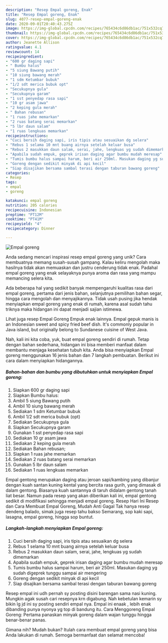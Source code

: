 ```yaml
---
description: "Resep Empal goreng, Enak"
title: "Resep Empal goreng, Enak"
slug: 4077-resep-empal-goreng-enak
date: 2020-09-01T20:40:43.275Z
image: https://img-global.cpcdn.com/recipes/765434c6d86db1ac/751x532cq70/empal-goreng-foto-resep-utama.jpg
thumbnail: https://img-global.cpcdn.com/recipes/765434c6d86db1ac/751x532cq70/empal-goreng-foto-resep-utama.jpg
cover: https://img-global.cpcdn.com/recipes/765434c6d86db1ac/751x532cq70/empal-goreng-foto-resep-utama.jpg
author: Jeanette Allison
ratingvalue: 4.1
reviewcount: 14
recipeingredient:
- "600 gr daging sapi"
- " Bumbu halus"
- "5 siung Bawang putih"
- "10 siung bawang merah"
- "1 sdm Ketumbar bubuk"
- "1/2 sdt merica bubuk opt"
- "Secukupnya gula"
- "Secukupnya garam"
- "1 sst penyedap rasa sapi"
- "10 gr asam jawa"
- "2 keping gula merah"
- " Bahan rebusan"
- "1 ruas jahe memarkan"
- "2 ruas batang serai memarkan"
- "5 lbr daun salam"
- "1 ruas lengkuas memarkan"
recipeinstructions:
- "Cuci bersih daging sapi, iris tipis atau sesuaikan dg selera"
- "Rebus 1 selama 10 mnt buang airnya setelah keluar busa"
- "Rebus 2 masukkan daun salam, serai, jahe, lengkuas yg sudah dimemarkan"
- "Apabila sudah empuk, geprek irisan daging agar bumbu mudah meresap"
- "Tumis bumbu halus sampai harum, beri air 250ml. Masukan daging yg sudah digeprek tunggu sampai air mengering"
- "Goreng dengan sedikit minyak di api kecil"
- "Siap disajikan bersama sambal terasi dengan taburan bawang goreng"
categories:
- Resep
tags:
- empal
- goreng

katakunci: empal goreng 
nutrition: 205 calories
recipecuisine: Indonesian
preptime: "PT12M"
cooktime: "PT41M"
recipeyield: "4"
recipecategory: Dinner

---
```



![Empal goreng](https://img-global.cpcdn.com/recipes/765434c6d86db1ac/751x532cq70/empal-goreng-foto-resep-utama.jpg)

Anda sedang mencari inspirasi resep empal goreng yang unik? Cara membuatnya memang susah-susah gampang. Kalau keliru mengolah maka hasilnya tidak akan memuaskan dan justru cenderung tidak enak. Padahal empal goreng yang enak selayaknya punya aroma dan rasa yang mampu memancing selera kita.

Ada beberapa hal yang sedikit banyak mempengaruhi kualitas rasa dari empal goreng, pertama dari jenis bahan, selanjutnya pemilihan bahan segar, hingga cara mengolah dan menyajikannya. Tidak usah pusing jika hendak menyiapkan empal goreng yang enak di rumah, karena asal sudah tahu triknya maka hidangan ini dapat menjadi sajian istimewa.

Lihat juga resep Empal Goreng Empuk enak lainnya. Empal gepuk manis is an Indonesian sweet and spicy fried beef dish. It&#39;s commonly popular in Java island, but originally belong to Sundanese cuisine of West Java.


Nah, kali ini kita coba, yuk, buat empal goreng sendiri di rumah. Tetap dengan bahan sederhana, hidangan ini bisa memberi manfaat dalam membantu menjaga kesehatan tubuh kita. Anda bisa menyiapkan Empal goreng menggunakan 16 jenis bahan dan 7 langkah pembuatan. Berikut ini cara dalam menyiapkan hidangannya.

<!--inarticleads1-->

##### Bahan-bahan dan bumbu yang dibutuhkan untuk menyiapkan Empal goreng:

1. Siapkan 600 gr daging sapi
1. Siapkan  Bumbu halus:
1. Ambil 5 siung Bawang putih
1. Ambil 10 siung bawang merah
1. Sediakan 1 sdm Ketumbar bubuk
1. Ambil 1/2 sdt merica bubuk (opt)
1. Sediakan Secukupnya gula
1. Siapkan Secukupnya garam
1. Gunakan 1 sst penyedap rasa sapi
1. Sediakan 10 gr asam jawa
1. Sediakan 2 keping gula merah
1. Sediakan  Bahan rebusan;
1. Siapkan 1 ruas jahe memarkan
1. Sediakan 2 ruas batang serai memarkan
1. Gunakan 5 lbr daun salam
1. Sediakan 1 ruas lengkuas memarkan


Empal gentong merupakan daging atau jeroan sapi/kambing yang dibanjur dengan kuah santan kuning kental yang bercita rasa gurih, yang dimasak di dalam gentong. Biasanya kuah santannya di taruh didalam gentong tanah liat besar. Namun pada resep yang akan diberikan kali ini, empal gentong sedikit di modifikasi sehingga menjadi empal goreng. Resep Hari Ini Resep dan Cara Membuat Empal Goreng, Mudah Anti Gagal Tak hanya resep dendeng balado, simak juga resep tahu bakso Semarang, sop kaki sapi, lasagna, empal goreng, hingga sop buntut. 

<!--inarticleads2-->

##### Langkah-langkah menyiapkan Empal goreng:

1. Cuci bersih daging sapi, iris tipis atau sesuaikan dg selera
1. Rebus 1 selama 10 mnt buang airnya setelah keluar busa
1. Rebus 2 masukkan daun salam, serai, jahe, lengkuas yg sudah dimemarkan
1. Apabila sudah empuk, geprek irisan daging agar bumbu mudah meresap
1. Tumis bumbu halus sampai harum, beri air 250ml. Masukan daging yg sudah digeprek tunggu sampai air mengering
1. Goreng dengan sedikit minyak di api kecil
1. Siap disajikan bersama sambal terasi dengan taburan bawang goreng


Resep empal ini udh pernah sy posting disini barengan sama nasi kuning. Mungkin agak susah cari resepnya krn digabung. Nah kebetulan kemarin sy bikin lg jd ini sy posting sendiri empal nya. Empal ini enaak , lebih enak dibanding punya nyonya yg top di bandung itu. Cara Menggoreng Empal Goreng: Pertama panaskan minyak goreng dalam wajan tunggu hingga benar-benar panas. 

Gimana nih? Mudah bukan? Itulah cara membuat empal goreng yang bisa Anda lakukan di rumah. Semoga bermanfaat dan selamat mencoba!
